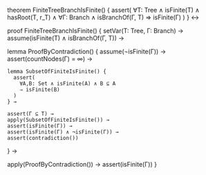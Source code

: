 theorem FiniteTreeBranchIsFinite() {
  assert(
    ∀T: Tree ∧ isFinite(T) ∧ hasRoot(T, r_T) ∧
    ∀Γ: Branch ∧ isBranchOf(Γ, T) 
    ⇒ isFinite(Γ)
  )
} ↔

proof FiniteTreeBranchIsFinite() {
  setVar(T: Tree, Γ: Branch) →
  assume(isFinite(T) ∧ isBranchOf(Γ, T)) →
  
  lemma ProofByContradiction() {
    assume(¬isFinite(Γ)) →
    assert(countNodes(Γ) = ∞) →
    
    lemma SubsetOfFiniteIsFinite() {
      assert(
        ∀A,B: Set ∧ isFinite(A) ∧ B ⊆ A 
        ⇒ isFinite(B)
      )
    } →
    
    assert(Γ ⊆ T) →
    apply(SubsetOfFiniteIsFinite()) →
    assert(isFinite(Γ)) →
    assert(isFinite(Γ) ∧ ¬isFinite(Γ)) →
    assert(contradiction())
  } →
  
  apply(ProofByContradiction()) →
  assert(isFinite(Γ))
}